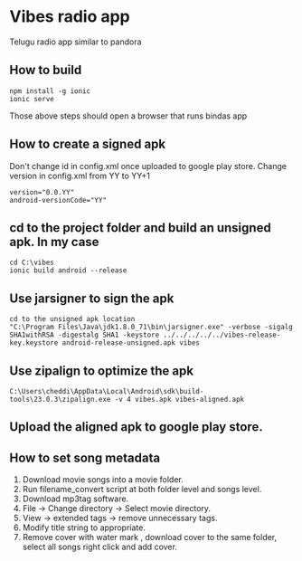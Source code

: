 # Vibes radio app

Telugu radio app similar to pandora

## How to build

```
npm install -g ionic
ionic serve
```

Those above steps should open a browser that runs bindas app

## How to create a signed apk
Don't change id in config.xml once uploaded to google play store.
Change version in config.xml from YY to YY+1

```
version="0.0.YY"
android-versionCode="YY"
```

## cd to the project folder and build an unsigned apk. In my case

```
cd C:\vibes
ionic build android --release
```

## Use jarsigner to sign the apk

```
cd to the unsigned apk location
"C:\Program Files\Java\jdk1.8.0_71\bin\jarsigner.exe" -verbose -sigalg SHA1withRSA -digestalg SHA1 -keystore ../../../../../vibes-release-key.keystore android-release-unsigned.apk vibes
```

## Use zipalign to optimize the apk
```
C:\Users\cheddi\AppData\Local\Android\sdk\build-tools\23.0.3\zipalign.exe -v 4 vibes.apk vibes-aligned.apk
```

## Upload the aligned apk to google play store.

## How to set song metadata

1. Download movie songs into a movie folder.
2. Run filename_convert script at both folder level and songs level.
3. Download mp3tag software.
4. File -> Change directory -> Select movie directory.
5. View -> extended tags -> remove unnecessary tags.
6. Modify title string to appropriate.
7. Remove cover with water mark , download cover to the same folder, select all songs right click and add cover.
